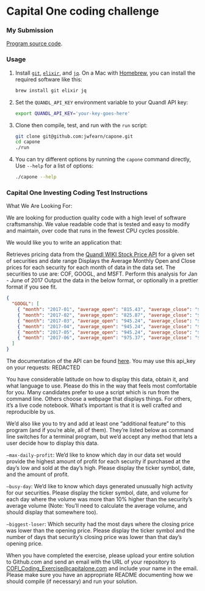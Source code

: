 # Capital One coding challenge

### My Submission

[Program source code](https://github.com/jwfearn/capone).

### Usage

1.  Install [`git`](https://git-scm.com/downloads),
    [`elixir`](https://elixir-lang.org/install.html), and
    [`jq`](https://stedolan.github.io/jq/). On a Mac with
    [Homebrew](https://brew.sh/), you can install the required software like
    this:
    ```sh
    brew install git elixir jq
    ```
2.  Set the `QUANDL_API_KEY` environment variable to your Quandl API key:
    ```sh
    export QUANDL_API_KEY='your-key-goes-here'
    ```
3.  Clone then compile, test, and run with the `run` script:

    ```sh
    git clone git@github.com:jwfearn/capone.git
    cd capone
    ./run
    ```

4.  You can try different options by running the `capone` command directly, Use
    `--help` for a list of options:

    ```sh
    ./capone --help
    ```

### Capital One Investing Coding Test Instructions

What We Are Looking For:

We are looking for production quality code with a high level of software
craftsmanship. We value readable code that is tested and easy to modify and
maintain, over code that runs in the fewest CPU cycles possible.

We would like you to write an application that:

Retrieves pricing data from the
[Quandl WIKI Stock Price API](https://urldefense.proofpoint.com/v2/url?u=https-3A__www.quandl.com_databases_WIKIP&d=DwMFaQ&c=pLULRYW__RtkwsQUPxJVDGboCTdgji3AcHNJU0BpTJE&r=kepIekeKnmUGqfnZNVlrPHu_tMertO2EhArFHfiDIJyCJDfLPZ1NCOioFQV4aw8V&m=mzIO7jy1kzeSyRQcKo83WjUorQBbNrSya7V23VCMgHI&s=p14M8WXuZx6nUbTes6sa2vNtRLwTwfdfwXJTWrptxno&e=)
for a given set of securities and date range Displays the Average Monthly Open
and Close prices for each security for each month of data in the data set. The
securities to use are: COF, GOOGL, and MSFT. Perform this analysis for Jan -
June of 2017 Output the data in the below format, or optionally in a prettier
format if you see fit.

```json
{
  "GOOGL": [
    { "month": "2017-01", "average_open": "815.43", "average_close": "$818.34" },
    { "month": "2017-02", "average_open": "825.87", "average_close": "$822.73" },
    { "month": "2017-03", "average_open": "945.24", "average_close": "$951.52" },
    { "month": "2017-04", "average_open": "945.24", "average_close": "$951.52" },
    { "month": "2017-05", "average_open": "945.24", "average_close": "$951.52" },
    { "month": "2017-06", "average_open": "975.37", "average_close": "$977.11" }
  ]
}
```

The documentation of the API can be found
[here](https://urldefense.proofpoint.com/v2/url?u=https-3A__www.quandl.com_databases_WIKIP_documentation_about&d=DwMFaQ&c=pLULRYW__RtkwsQUPxJVDGboCTdgji3AcHNJU0BpTJE&r=kepIekeKnmUGqfnZNVlrPHu_tMertO2EhArFHfiDIJyCJDfLPZ1NCOioFQV4aw8V&m=mzIO7jy1kzeSyRQcKo83WjUorQBbNrSya7V23VCMgHI&s=SD3kCDHwaoez8vcCnY9IdOJhS8FXcEhRXJ-ycLV9myk&e=).
You may use this api_key on your requests: REDACTED

You have considerable latitude on how to display this data, obtain it, and what
language to use. Please do this in the way that feels most comfortable for you.
Many candidates prefer to use a script which is run from the command line.
Others choose a webpage that displays things. For others, it’s a live code
notebook. What’s important is that it is well crafted and reproducible by us.

We’d also like you to try and add at least one “additional feature” to this
program (and if you’re able, all of them). They’re listed below as command line
switches for a terminal program, but we’d accept any method that lets a user
decide how to display this data.

`—max-daily-profit`: We’d like to know which day in our data set would provide
the highest amount of profit for each security if purchased at the day’s low and
sold at the day’s high. Please display the ticker symbol, date, and the amount
of profit.

`—busy-day`: We’d like to know which days generated unusually high activity for
our securities. Please display the ticker symbol, date, and volume for each day
where the volume was more than 10% higher than the security’s average volume
(Note: You’ll need to calculate the average volume, and should display that
somewhere too).

`—biggest-loser`: Which security had the most days where the closing price was
lower than the opening price. Please display the ticker symbol and the number of
days that security’s closing price was lower than that day’s opening price.

When you have completed the exercise, please upload your entire solution to
Github.com and send an email with the URL of your repository to
COFI_Coding_Exercise@capitalone.com and include your name in the email. Please
make sure you have an appropriate README documenting how we should compile (if
necessary) and run your solution.
